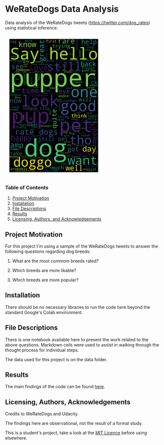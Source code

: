 # WeRateDogs Data Analysis

Data analysis of the WeRateDogs tweets (https://twitter.com/dog_rates) using statistical inference.

<img text-align="center" src="dog_cloud.png" alt="WeRateDogs word cloud">

### Table of Contents

1. [Project Motivation](#motivation)
2. [Installation](#installation)
3. [File Descriptions](#files)
4. [Results](#results)
5. [Licensing, Authors, and Acknowledgements](#licensing)

## Project Motivation<a name="motivation"></a>

For this project I'm using a sample of the WeRateDogs tweets to answer the following questions regarding dog breeds:

1. What are the most commom breeds rated?

2. Which breeds are more likable?

3. Which breeds are more popular?

## Installation <a name="installation"></a>

There should be no necessary libraries to run the code here beyond the standard Google's Colab environment. 

## File Descriptions <a name="files"></a>

There is one notebook available here to present the work related to the above questions. Markdown cells were used to assist in walking through the thought process for individual steps.

The data used for this project is on the data folder.

## Results<a name="results"></a>

The main findings of the code can be found [here](act_report.html).

## Licensing, Authors, Acknowledgements<a name="licensing"></a>

Credits to WeRateDogs and Udacity. 

The findings here are observational, not the result of a formal study.

This is a student's project, take a look at the [MIT Licence](LICENSE) before using elsewhere.
